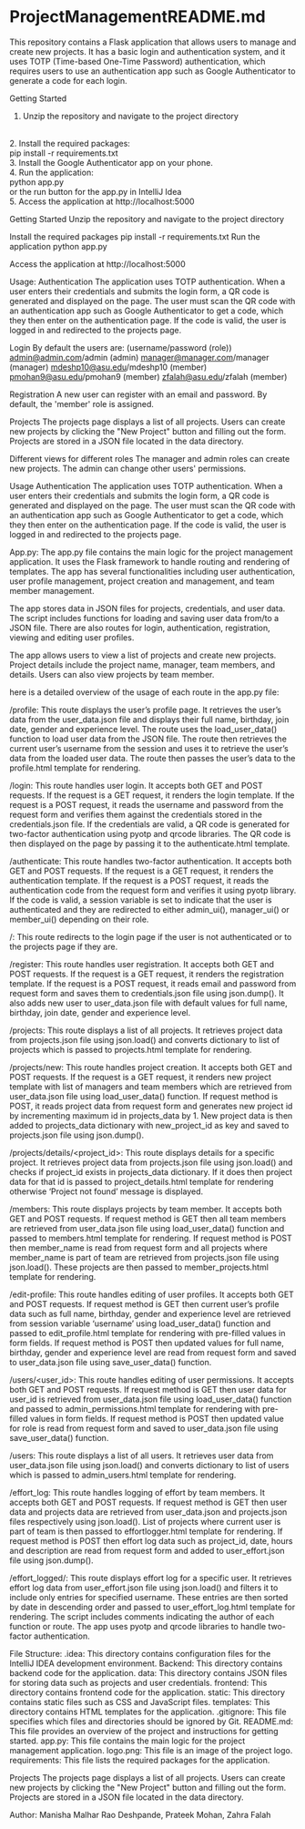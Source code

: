 # ProjectManagementREADME.md
This repository contains a Flask application that allows users to manage and create new projects. It has a basic login and authentication system, and it uses TOTP (Time-based One-Time Password) authentication, which requires users to use an authentication app such as Google Authenticator to generate a code for each login.

Getting Started
<br>
1. Unzip the repository and navigate to the project directory
<br>
2. Install the required packages: <br>
    pip install -r requirements.txt
<br>
3. Install the Google Authenticator app on your phone.
<br>
4. Run the application: <br>
    python app.py <br>
    or the run button for the app.py in IntelliJ Idea
<br>
5. Access the application at http://localhost:5000
<br>

Getting Started
Unzip the repository and navigate to the project directory

Install the required packages
    pip install -r requirements.txt
Run the application
    python app.py

Access the application at http://localhost:5000




Usage:
Authentication
The application uses TOTP authentication. When a user enters their credentials and submits the login form, a QR code is generated and displayed on the page. The user must scan the QR code with an authentication app such as Google Authenticator to get a code, which they then enter on the authentication page. If the code is valid, the user is logged in and redirected to the projects page.

Login
By default the users are: (username/password (role))
admin@admin.com/admin (admin)
manager@manager.com/manager (manager)
mdeshp10@asu.edu/mdeshp10 (member)
pmohan9@asu.edu/pmohan9 (member)
zfalah@asu.edu/zfalah (member)

Registration
A new user can register with an email and password. By default, the 'member' role is assigned.

Projects
The projects page displays a list of all projects. Users can create new projects by clicking the "New Project" button and filling out the form. Projects are stored in a JSON file located in the data directory.

Different views for different roles
The manager and admin roles can create new projects.
The admin can change other users' permissions.




Usage
Authentication
The application uses TOTP authentication. When a user enters their credentials and submits the login form, a QR code is generated and displayed on the page. The user must scan the QR code with an authentication app such as Google Authenticator to get a code, which they then enter on the authentication page. If the code is valid, the user is logged in and redirected to the projects page.

App.py:
The app.py file contains the main logic for the project management application. It uses the Flask framework to handle routing and rendering of templates. The app has several functionalities including user authentication, user profile management, project creation and management, and team member management.

The app stores data in JSON files for projects, credentials, and user data. The script includes functions for loading and saving user data from/to a JSON file. There are also routes for login, authentication, registration, viewing and editing user profiles.

The app allows users to view a list of projects and create new projects. Project details include the project name, manager, team members, and details. Users can also view projects by team member.

here is a detailed overview of the usage of each route in the app.py file:

/profile: This route displays the user’s profile page. It retrieves the user’s data from the user_data.json file and displays their full name, birthday, join date, gender and experience level. The route uses the load_user_data() function to load user data from the JSON file. The route then retrieves the current user’s username from the session and uses it to retrieve the user’s data from the loaded user data. The route then passes the user’s data to the profile.html template for rendering.

/login: This route handles user login. It accepts both GET and POST requests. If the request is a GET request, it renders the login template. If the request is a POST request, it reads the username and password from the request form and verifies them against the credentials stored in the credentials.json file. If the credentials are valid, a QR code is generated for two-factor authentication using pyotp and qrcode libraries. The QR code is then displayed on the page by passing it to the authenticate.html template.

/authenticate: This route handles two-factor authentication. It accepts both GET and POST requests. If the request is a GET request, it renders the authentication template. If the request is a POST request, it reads the authentication code from the request form and verifies it using pyotp library. If the code is valid, a session variable is set to indicate that the user is authenticated and they are redirected to either admin_ui(), manager_ui() or member_ui() depending on their role.

/: This route redirects to the login page if the user is not authenticated or to the projects page if they are.

/register: This route handles user registration. It accepts both GET and POST requests. If the request is a GET request, it renders the registration template. If the request is a POST request, it reads email and password from request form and saves them to credentials.json file using json.dump(). It also adds new user to user_data.json file with default values for full name, birthday, join date, gender and experience level.

/projects: This route displays a list of all projects. It retrieves project data from projects.json file using json.load() and converts dictionary to list of projects which is passed to projects.html template for rendering.

/projects/new: This route handles project creation. It accepts both GET and POST requests. If the request is a GET request, it renders new project template with list of managers and team members which are retrieved from user_data.json file using load_user_data() function. If request method is POST, it reads project data from request form and generates new project id by incrementing maximum id in projects_data by 1. New project data is then added to projects_data dictionary with new_project_id as key and saved to projects.json file using json.dump().

/projects/details/<project_id>: This route displays details for a specific project. It retrieves project data from projects.json file using json.load() and checks if project_id exists in projects_data dictionary. If it does then project data for that id is passed to project_details.html template for rendering otherwise ‘Project not found’ message is displayed.

/members: This route displays projects by team member. It accepts both GET and POST requests. If request method is GET then all team members are retrieved from user_data.json file using load_user_data() function and passed to members.html template for rendering. If request method is POST then member_name is read from request form and all projects where member_name is part of team are retrieved from projects.json file using json.load(). These projects are then passed to member_projects.html template for rendering.

/edit-profile: This route handles editing of user profiles. It accepts both GET and POST requests. If request method is GET then current user’s profile data such as full name, birthday, gender and experience level are retrieved from session variable ‘username’ using load_user_data() function and passed to edit_profile.html template for rendering with pre-filled values in form fields. If request method is POST then updated values for full name, birthday, gender and experience level are read from request form and saved to user_data.json file using save_user_data() function.

/users/<user_id>: This route handles editing of user permissions. It accepts both GET and POST requests. If request method is GET then user data for user_id is retrieved from user_data.json file using load_user_data() function and passed to admin_permissions.html template for rendering with pre-filled values in form fields. If request method is POST then updated value for role is read from request form and saved to user_data.json file using save_user_data() function.

/users: This route displays a list of all users. It retrieves user data from user_data.json file using json.load() and converts dictionary to list of users which is passed to admin_users.html template for rendering.

/effort_log: This route handles logging of effort by team members. It accepts both GET and POST requests. If request method is GET then user data and projects data are retrieved from user_data.json and projects.json files respectively using json.load(). List of projects where current user is part of team is then passed to effortlogger.html template for rendering. If request method is POST then effort log data such as project_id, date, hours and description are read from request form and added to user_effort.json file using json.dump().

/effort_logged/<username>: This route displays effort log for a specific user. It retrieves effort log data from user_effort.json file using json.load() and filters it to include only entries for specified username. These entries are then sorted by date in descending order and passed to user_effort_log.html template for rendering.
The script includes comments indicating the author of each function or route. The app uses pyotp and qrcode libraries to handle two-factor authentication.


File Structure:
.idea: This directory contains configuration files for the IntelliJ IDEA development environment.
Backend: This directory contains backend code for the application.
data: This directory contains JSON files for storing data such as projects and user credentials.
frontend: This directory contains frontend code for the application.
static: This directory contains static files such as CSS and JavaScript files.
templates: This directory contains HTML templates for the application.
.gitignore: This file specifies which files and directories should be ignored by Git.
README.md: This file provides an overview of the project and instructions for getting started.
app.py: This file contains the main logic for the project management application.
logo.png: This file is an image of the project logo.
requirements: This file lists the required packages for the application.

Projects
The projects page displays a list of all projects. Users can create new projects by clicking the "New Project" button and filling out the form. Projects are stored in a JSON file located in the data directory.



Author: Manisha Malhar Rao Deshpande, Prateek Mohan, Zahra Falah
